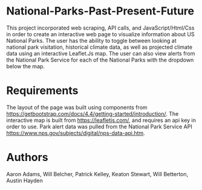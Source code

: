 # National-Parks-Past-Present-Future
This project incorporated web scraping, API calls, and JavaScript/Html/Css in order to create an interactive web page to visualize information about US National Parks. The user has the ability to toggle between looking at national park visitation, historical climate data, as well as projected climate data using an interactive Leaflet.Js map. The user can also view alerts from the National Park Service for each of the National Parks with the dropdown below the map. 

# Requirements
The layout of the page was built using components from https://getbootstrap.com/docs/4.4/getting-started/introduction/. The interactive map is built from https://leafletjs.com/, and requires an api key in order to use. Park alert data was pulled from the National Park Service API https://www.nps.gov/subjects/digital/nps-data-api.htm.

# Authors
Aaron Adams, Will Belcher, Patrick Kelley, Keaton Stewart, Will Betterton, Austin Hayden
